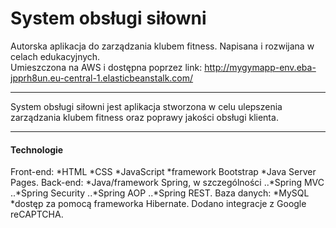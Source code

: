 # System obsługi siłowni
Autorska aplikacja do zarządzania klubem fitness. Napisana i rozwijana w celach edukacyjnych.<br/>
Umieszczona na AWS i dostępna poprzez link: http://mygymapp-env.eba-jpprh8un.eu-central-1.elasticbeanstalk.com/
***
System obsługi siłowni jest aplikacja stworzona w celu ulepszenia zarządzania klubem fitness oraz poprawy jakości obsługi klienta.  

***
#### Technologie
Front-end: 
*HTML
*CSS
*JavaScript
*framework Bootstrap
*Java Server Pages.
Back-end: 
*Java/framework Spring,  w szczególności 
..*Spring MVC
..*Spring Security 
..*Spring AOP
..*Spring REST.
Baza danych: 
*MySQL 
*dostęp za pomocą frameworka Hibernate. 
Dodano integracje z Google reCAPTCHA.